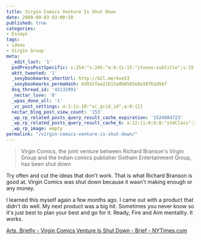 ```yaml
---
title: Virgin Comics Venture Is Shut Down
date: 2008-09-03 03:00:58
published: true
categories:
- Essays
tags:
- ideas
- Virgin Group
meta:
  _edit_last: '1'
  podPressPostSpecific: s:254:"s:245:"a:6:{s:15:"itunes:subtitle";s:15:"##PostExcerpt##";s:14:"itunes:summary";s:15:"##PostExcerpt##";s:15:"itunes:keywords";s:17:"##WordPressCats##";s:13:"itunes:author";s:10:"##Global##";s:15:"itunes:explicit";s:2:"No";s:12:"itunes:block";s:2:"No";}";";
  aktt_tweeted: '1'
  _sexybookmarks_shortUrl: http://b2l.me/4ve53
  _sexybookmarks_permaHash: 6d932fea21b15a0b0503e8a107b1d5bf
  dsq_thread_id: '43132991'
  _nectar_love: '0'
  _wpas_done_all: '1'
  _vc_post_settings: a:1:{s:10:"vc_grid_id";a:0:{}}
  nectar_blog_post_view_count: '153'
  _wp_rp_related_posts_query_result_cache_expiration: '1524884723'
  _wp_rp_related_posts_query_result_cache_6: a:12:{i:0;O:8:"stdClass":2:{s:7:"post_id";s:4:"1176";s:5:"score";s:18:"107.79897844226633";}i:1;O:8:"stdClass":2:{s:7:"post_id";s:4:"1085";s:5:"score";s:18:"107.79897844226633";}i:2;O:8:"stdClass":2:{s:7:"post_id";s:4:"1058";s:5:"score";s:18:"107.79897844226633";}i:3;O:8:"stdClass":2:{s:7:"post_id";s:4:"1311";s:5:"score";s:18:"106.58608945583688";}i:4;O:8:"stdClass":2:{s:7:"post_id";s:3:"843";s:5:"score";s:17:"86.94951469021218";}i:5;O:8:"stdClass":2:{s:7:"post_id";s:3:"327";s:5:"score";s:17:"79.32107519959177";}i:6;O:8:"stdClass":2:{s:7:"post_id";s:4:"1052";s:5:"score";s:17:"78.71176947680453";}i:7;O:8:"stdClass":2:{s:7:"post_id";s:3:"359";s:5:"score";s:17:"76.46484348772086";}i:8;O:8:"stdClass":2:{s:7:"post_id";s:3:"321";s:5:"score";s:17:"75.56087324020956";}i:9;O:8:"stdClass":2:{s:7:"post_id";s:4:"1417";s:5:"score";s:17:"69.40932327781604";}i:10;O:8:"stdClass":2:{s:7:"post_id";s:4:"1309";s:5:"score";s:17:"69.40932327781604";}i:11;O:8:"stdClass":2:{s:7:"post_id";s:4:"1196";s:5:"score";s:17:"69.40932327781604";}}
  _wp_rp_image: empty
permalink: "/virgin-comics-venture-is-shut-down/"
---
```

<blockquote>Virgin Comics, the joint venture between Richard Branson's Virgin Group and the Indian comics publisher Gotham Entertainment Group, has been shut down</p></blockquote>
<p>Try often and cut the ideas that don't work. That is what Richard Branson is good at. Virgin Comics was shut down because it wasn't making enough or any money.

I learned this myself again a few months ago. I came out with a product that didn't do well. My next product was a big hit. Sometimes you never know so it's just best to plan your best and go for it. Ready, Fire and Aim mentality. It works.

<a href="http://www.nytimes.com/2008/08/27/arts/27arts-VIRGINCOMICS_BRF.html?_r=1&amp;ref=arts&amp;oref=slogin" rel="nofollow">Arts, Briefly - Virgin Comics Venture Is Shut Down - Brief - NYTimes.com</a></p>
